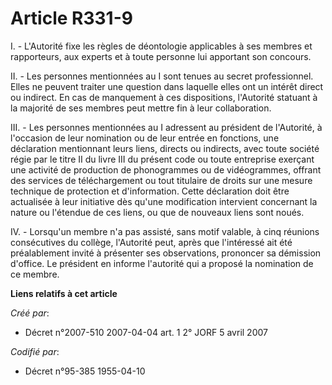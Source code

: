 # Article R331-9

I. - L'Autorité fixe les règles de déontologie applicables à ses membres et rapporteurs, aux experts et à toute personne lui
apportant son concours.

II. - Les personnes mentionnées au I sont tenues au secret professionnel. Elles ne peuvent traiter une question dans laquelle
elles ont un intérêt direct ou indirect. En cas de manquement à ces dispositions, l'Autorité statuant à la majorité de ses
membres peut mettre fin à leur collaboration.

III. - Les personnes mentionnées au I adressent au président de l'Autorité, à l'occasion de leur nomination ou de leur entrée
en fonctions, une déclaration mentionnant leurs liens, directs ou indirects, avec toute société régie par le titre II du
livre III du présent code ou toute entreprise exerçant une activité de production de phonogrammes ou de vidéogrammes, offrant
des services de téléchargement ou tout titulaire de droits sur une mesure technique de protection et d'information. Cette
déclaration doit être actualisée à leur initiative dès qu'une modification intervient concernant la nature ou l'étendue de
ces liens, ou que de nouveaux liens sont noués.

IV. - Lorsqu'un membre n'a pas assisté, sans motif valable, à cinq réunions consécutives du collège, l'Autorité peut, après
que l'intéressé ait été préalablement invité à présenter ses observations, prononcer sa démission d'office. Le président en
informe l'autorité qui a proposé la nomination de ce membre.

**Liens relatifs à cet article**

_Créé par_:

  - Décret n°2007-510 2007-04-04 art. 1 2° JORF 5 avril 2007

_Codifié par_:

  - Décret n°95-385 1955-04-10
